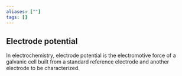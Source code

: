 ```yaml
---
aliases: [""]
tags: []
---
```


## Electrode potential
In electrochemistry, electrode potential is the electromotive force of a galvanic cell built from a standard reference electrode and another electrode to be characterized.